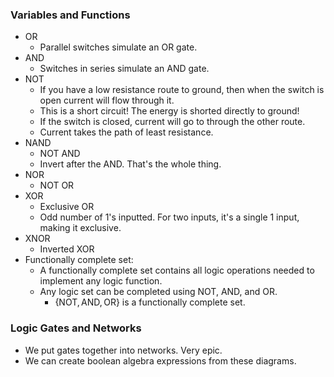 ### Variables and Functions
- OR
	- Parallel switches simulate an OR gate.
- AND
	- Switches in series simulate an AND gate.
- NOT
	- If you have a low resistance route to ground, then when the switch is open current will flow through it. 
	- This is a short circuit! The energy is shorted directly to ground!
	- If the switch is closed, current will go to through the other route. 
	- Current takes the path of least resistance.
- NAND
	- NOT AND
	- Invert after the AND. That's the whole thing.
- NOR
	- NOT OR
- XOR
	- Exclusive OR
	- Odd number of 1's inputted. For two inputs, it's a single 1 input, making it exclusive.
- XNOR
	- Inverted XOR
- Functionally complete set:
	- A functionally complete set contains all logic operations needed to implement any logic function.
	- Any logic set can be completed using NOT, AND, and OR.
		- $\left\{\text{NOT}, \text{AND}, \text{OR}\right\}$ is a functionally complete set.

### Logic Gates and Networks
- We put gates together into networks. Very epic.
- We can create boolean algebra expressions from these diagrams.